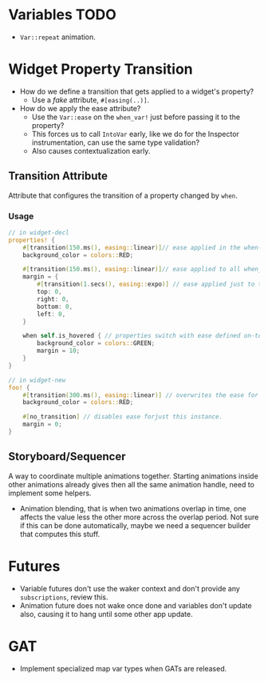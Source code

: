 # Variables TODO

* `Var::repeat` animation.

# Widget Property Transition

* How do we define a transition that gets applied to a widget's property?
    - Use a *fake* attribute, `#[easing(..)]`.
* How do we apply the ease attribute?
    - Use the `Var::ease` on the `when_var!` just before passing it to the property?
    - This forces us to call `IntoVar` early, like we do for the Inspector instrumentation, can use the same type validation?
    - Also causes contextualization early.


## Transition Attribute

Attribute that configures the transition of a property changed by `when`.

### Usage

```rust
// in widget-decl
properties! {
    #[transition(150.ms(), easing::linear)]// ease applied in the when-generated when_var!.
    background_color = colors::RED;

    #[transition(150.ms(), easing::linear)]// ease applied to all when_vars of this property, (error is not all transitionable).
    margin = {
        #[transition(1.secs(), easing::expo)] // ease applied just to this witch_var!, replaces the outer one.
        top: 0,
        right: 0,
        bottom: 0,
        left: 0,
    }

    when self.is_hovered { // properties switch with ease defined on-top.
        background_color = colors::GREEN;
        margin = 10;
    }
}

// in widget-new
foo! {
    #[transition(300.ms(), easing::linear)] // overwrites the ease for just this instance.
    background_color = colors::RED;

    #[no_transition] // disables ease forjust this instance.
    margin = 0;
}
```

## Storyboard/Sequencer

A way to coordinate multiple animations together. Starting animations inside other animations already gives then all the same animation handle, need to implement some helpers.

* Animation blending, that is when two animations overlap in time, one affects the value less the other more across the
 overlap period. Not sure if this can be done automatically, maybe we need a sequencer builder that computes this stuff.

# Futures

* Variable futures don't use the waker context and don't provide any `subscriptions`, review this.
* Animation future does not wake once done and variables don't update also, causing it to hang until some other
      app update.

# GAT

* Implement specialized map var types when GATs are released.